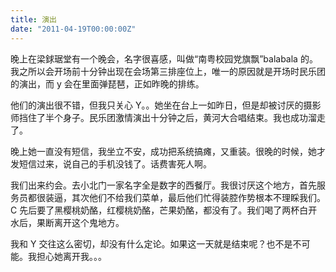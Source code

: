 ```yaml
---
title: 演出
date: "2011-04-19T00:00:00Z"
---
```


晚上在梁銶琚堂有一个晚会，名字很喜感，叫做“南粤校园党旗飘”balabala 的。我之所以会开场前十分钟出现在会场第三排座位上，唯一的原因就是开场时民乐团的演出，而 y 会在里面弹琵琶，正如昨晚的排练。

他们的演出很不错，但我只关心 Y。。她坐在台上一如昨日，但是却被讨厌的摄影师挡住了半个身子。民乐团激情演出十分钟之后，黄河大合唱结束。我也成功溜走了。

晚上她一直没有短信，我坐立不安，成功把系统搞瘫，又重装。很晚的时候，她才发短信过来，说自己的手机没钱了。话费害死人啊。

我们出来约会。去小北门一家名字全是数字的西餐厅。我很讨厌这个地方，首先服务员都很装逼，其次他们不给我们菜单，最后他们忙得装腔作势根本不理睬我们。C 先后要了黑樱桃奶酪，红樱桃奶酪，芒果奶酪，都没有了。我们喝了两杯白开水后，果断离开这个鬼地方。

我和 Y 交往这么密切，却没有什么定论。如果这一天就是结束呢？也不是不可能。我担心她离开我。。。
